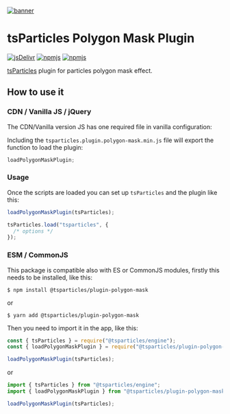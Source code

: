 [![banner](https://particles.js.org/images/banner2.png)](https://particles.js.org)

# tsParticles Polygon Mask Plugin

[![jsDelivr](https://data.jsdelivr.com/v1/package/npm/@tsparticles/plugin-polygon-mask/badge)](https://www.jsdelivr.com/package/npm/@tsparticles/plugin-polygon-mask)
[![npmjs](https://badge.fury.io/js/@tsparticles/plugin-polygon-mask.svg)](https://www.npmjs.com/package/@tsparticles/plugin-polygon-mask)
[![npmjs](https://img.shields.io/npm/dt/@tsparticles/plugin-polygon-mask)](https://www.npmjs.com/package/@tsparticles/plugin-polygon-mask)

[tsParticles](https://github.com/matteobruni/tsparticles) plugin for particles polygon mask effect.

## How to use it

### CDN / Vanilla JS / jQuery

The CDN/Vanilla version JS has one required file in vanilla configuration:

Including the `tsparticles.plugin.polygon-mask.min.js` file will export the function to load the plugin:

```javascript
loadPolygonMaskPlugin;
```

### Usage

Once the scripts are loaded you can set up `tsParticles` and the plugin like this:

```javascript
loadPolygonMaskPlugin(tsParticles);

tsParticles.load("tsparticles", {
  /* options */
});
```

### ESM / CommonJS

This package is compatible also with ES or CommonJS modules, firstly this needs to be installed, like this:

```shell
$ npm install @tsparticles/plugin-polygon-mask
```

or

```shell
$ yarn add @tsparticles/plugin-polygon-mask
```

Then you need to import it in the app, like this:

```javascript
const { tsParticles } = require("@tsparticles/engine");
const { loadPolygonMaskPlugin } = require("@tsparticles/plugin-polygon-mask");

loadPolygonMaskPlugin(tsParticles);
```

or

```javascript
import { tsParticles } from "@tsparticles/engine";
import { loadPolygonMaskPlugin } from "@tsparticles/plugin-polygon-mask";

loadPolygonMaskPlugin(tsParticles);
```

